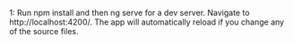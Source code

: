 1: Run npm install and then ng serve for a dev server. Navigate to http://localhost:4200/. The app will automatically reload if you change any of the source files.
